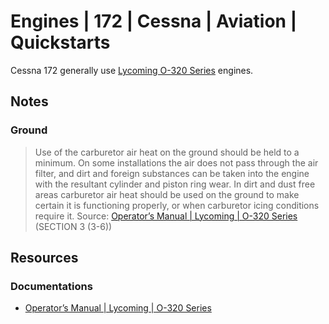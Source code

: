 # Engines | 172 | Cessna | Aviation | Quickstarts
Cessna 172 generally use [Lycoming O-320 Series](https://en.wikipedia.org/wiki/Lycoming_O-320) engines.

## Notes
### Ground
> Use of the carburetor air heat on the ground should be held to a minimum.
> On some installations the air does not pass through the air filter, and dirt and foreign substances
> can be taken into the engine with the resultant cylinder and piston ring wear. In dirt and dust free
> areas carburetor air heat should be used on the ground to make certain it is functioning properly, or
> when carburetor icing conditions require it.
Source: [Operator’s Manual | Lycoming | O-320 Series](https://www.lycoming.com/sites/default/files/attachments/O-320%2520Operator%2520Manual%252060297-30.pdf) (SECTION 3 (3-6))

## Resources
### Documentations
- [Operator’s Manual | Lycoming | O-320 Series](https://www.lycoming.com/sites/default/files/attachments/O-320%2520Operator%2520Manual%252060297-30.pdf)
